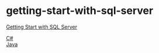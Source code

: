 # getting-start-with-sql-server
[Getting Start with SQL Server](https://www.microsoft.com/en-us/sql-server/developer-get-started/)

[C#](https://github.com/iphayao/getting-start-with-sql-server/tree/master/csharp) <br>
[Java](https://github.com/iphayao/getting-start-with-sql-server/tree/master/java)
